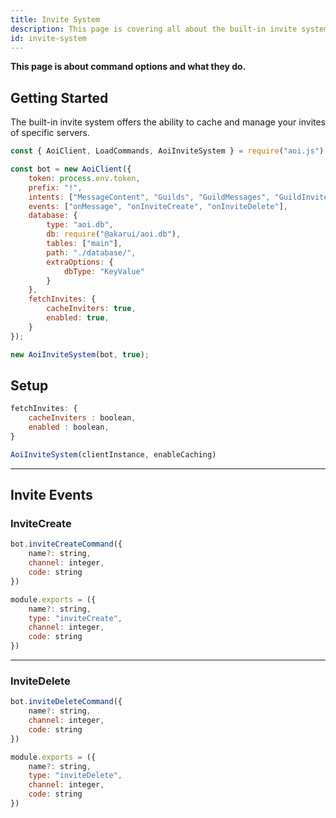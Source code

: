```yaml
---
title: Invite System
description: This page is covering all about the built-in invite system .
id: invite-system
---
```


**This page is about command options and what they do.**

## Getting Started

The built-in invite system offers the ability to cache and manage your invites of specific servers.

```js
const { AoiClient, LoadCommands, AoiInviteSystem } = require("aoi.js");

const bot = new AoiClient({
    token: process.env.token,
    prefix: "!",
    intents: ["MessageContent", "Guilds", "GuildMessages", "GuildInvites"],
    events: ["onMessage", "onInviteCreate", "onInviteDelete"],
    database: {
        type: "aoi.db",
        db: require("@akarui/aoi.db"),
        tables: ["main"],
        path: "./database/",
        extraOptions: {
            dbType: "KeyValue"
        }
    },
    fetchInvites: {
        cacheInviters: true,
        enabled: true,
    }
});

new AoiInviteSystem(bot, true);
```

## Setup

```js title="Invite Setup"
fetchInvites: {
    cacheInviters : boolean,
    enabled : boolean,
}
```


```js title="AoiInviteSystem Class"
AoiInviteSystem(clientInstance, enableCaching)
```

---

## Invite Events

### InviteCreate

```js title="inviteCreate"
bot.inviteCreateCommand({
    name?: string,
    channel: integer,
    code: string 
})
```

```js title="inviteCreate"
module.exports = ({
    name?: string,
    type: "inviteCreate",
    channel: integer,
    code: string 
})
```

---

### InviteDelete

```js title="inviteDelete"
bot.inviteDeleteCommand({
    name?: string,
    channel: integer,
    code: string 
})
```

```js title="inviteDelete"
module.exports = ({
    name?: string,
    type: "inviteDelete",
    channel: integer,
    code: string 
})
```